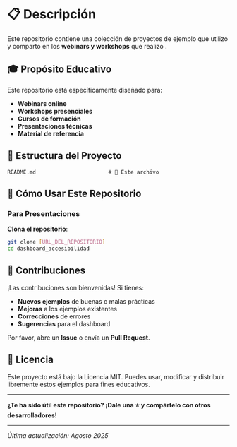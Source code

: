 # 📋 Descripción

Este repositorio contiene una colección de proyectos de ejemplo que utilizo y comparto en los **webinars y workshops** que realizo . 

## 🎓 Propósito Educativo

Este repositorio está específicamente diseñado para:

- **Webinars online**
- **Workshops presenciales**
- **Cursos de formación**
- **Presentaciones técnicas**
- **Material de referencia**

## 📁 Estructura del Proyecto

```
README.md                       # 📖 Este archivo
```

## 🚀 Cómo Usar Este Repositorio

### **Para Presentaciones**

**Clona el repositorio**:
   ```bash
   git clone [URL_DEL_REPOSITORIO]
   cd dashboard_accesibilidad
   ```

## 🤝 Contribuciones

¡Las contribuciones son bienvenidas! Si tienes:

- **Nuevos ejemplos** de buenas o malas prácticas
- **Mejoras** a los ejemplos existentes
- **Correcciones** de errores
- **Sugerencias** para el dashboard

Por favor, abre un **Issue** o envía un **Pull Request**.

## 📄 Licencia

Este proyecto está bajo la Licencia MIT. Puedes usar, modificar y distribuir libremente estos ejemplos para fines educativos.

---

**¿Te ha sido útil este repositorio? ¡Dale una ⭐ y compártelo con otros desarrolladores!**

---

*Última actualización: Agosto 2025*
